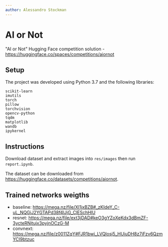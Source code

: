 ```yaml
---
author: Alessandro Stockman
---
```


# AI or Not

"AI or Not" Hugging Face competition solution - https://huggingface.co/spaces/competitions/aiornot

## Setup

The project was developed using Python 3.7 and the following libraries:
```
scikit-learn
imutils
torch
pillow
torchvision
opencv-python
tqdm
matplotlib
wandb
ipykernel
```

## Instructions

Download dataset and extract images into `res/images` then run `report.ipynb`.

The dataset can be downloaded from https://huggingface.co/datasets/competitions/aiornot.

## Trained networks weigths

- baseline: https://mega.nz/file/Xl1jxBZB#_zKIdeY_C-uL_NQGiJ2YGTAPd38f4lJjG_ClESchHlU
- resnet: https://mega.nz/file/ext3jDAD#keO3gYZoXeKdx3dBmZF-3ycteRNjtujx3pyjnOCzG-M
- convnext: https://mega.nz/file/z0011ZqY#FJR1bwi_LVQlosj5_HUiuDH8z7iFzv6QzmYCl9btzuc

